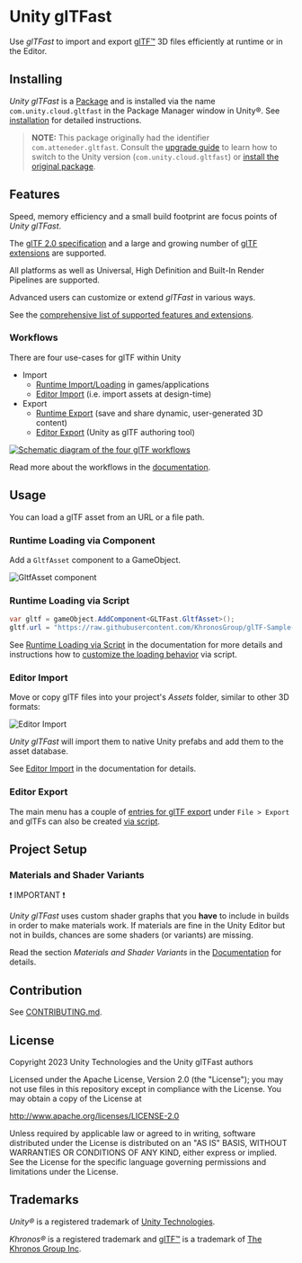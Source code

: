 # Unity glTFast

Use *glTFast* to import and export [glTF&trade;][gltf] 3D files efficiently at runtime or in the Editor.

## Installing

*Unity glTFast* is a [Package][UnityPackage] and is installed via the name `com.unity.cloud.gltfast` in the Package Manager window in Unity&reg;. See [installation](Documentation~/installation.md) for detailed instructions.

> **NOTE:** This package originally had the identifier `com.atteneder.gltfast`. Consult the [upgrade guide](./Documentation~/UpgradeGuides.md#unity-fork) to learn how to switch to the Unity version (`com.unity.cloud.gltfast`) or [install the original package](./Documentation~/Original.md).

## Features

Speed, memory efficiency and a small build footprint are focus points of *Unity glTFast*.

The [glTF 2.0 specification][gltf-spec] and a large and growing number of [glTF extensions][gltf-ext] are supported. 

All platforms as well as Universal, High Definition and Built-In Render Pipelines are supported.

Advanced users can customize or extend *glTFast* in various ways.

See the [comprehensive list of supported features and extensions](./Documentation~/features.md).

### Workflows

There are four use-cases for glTF within Unity

- Import
  - [Runtime Import/Loading](./Documentation~/ImportRuntime.md) in games/applications
  - [Editor Import](./Documentation~/ImportEditor.md) (i.e. import assets at design-time)
- Export
  - [Runtime Export](./Documentation~/ExportRuntime.md) (save and share dynamic, user-generated 3D content)
  - [Editor Export](./Documentation~/ExportEditor.md) (Unity as glTF authoring tool)

[![Schematic diagram of the four glTF workflows](./Documentation~/Images/Unity-glTF-workflows.png "The four glTF workflows")][workflows]

Read more about the workflows in the [documentation][workflows].

## Usage

You can load a glTF asset from an URL or a file path.

### Runtime Loading via Component

Add a `GltfAsset` component to a GameObject.

![GltfAsset component][gltfasset_component]

### Runtime Loading via Script

```C#
var gltf = gameObject.AddComponent<GLTFast.GltfAsset>();
gltf.url = "https://raw.githubusercontent.com/KhronosGroup/glTF-Sample-Models/master/2.0/Duck/glTF/Duck.gltf";
```

See [Runtime Loading via Script](./Documentation~/ImportRuntime.md#runtime-loading-via-script) in the documentation for more details and instructions how to [customize the loading behavior](./Documentation~/ImportRuntime.md#customize-loading-behavior) via script.

### Editor Import

Move or copy glTF files into your project's *Assets* folder, similar to other 3D formats:

![Editor Import][import-gif]

*Unity glTFast* will import them to native Unity prefabs and add them to the asset database.

See [Editor Import](./Documentation~/ImportEditor.md) in the documentation for details.

### Editor Export

The main menu has a couple of [entries for glTF export](./Documentation~/ExportEditor.md#export-from-the-main-menu) under `File > Export` and glTFs can also be
created [via script](./Documentation~/ExportEditor.md#export-via-script).

## Project Setup

### Materials and Shader Variants

❗ IMPORTANT ❗

*Unity glTFast* uses custom shader graphs that you **have** to include in builds in order to make materials work. If materials are fine in the Unity Editor but not in builds, chances are some shaders (or variants) are missing.

Read the section *Materials and Shader Variants* in the [Documentation](./Documentation~/ProjectSetup.md#materials-and-shader-variants) for details.

## Contribution

See [CONTRIBUTING.md](CONTRIBUTING.md).

## License

Copyright 2023 Unity Technologies and the Unity glTFast authors

Licensed under the Apache License, Version 2.0 (the "License");
you may not use files in this repository except in compliance with the License.
You may obtain a copy of the License at

   <http://www.apache.org/licenses/LICENSE-2.0>

Unless required by applicable law or agreed to in writing, software
distributed under the License is distributed on an "AS IS" BASIS,
WITHOUT WARRANTIES OR CONDITIONS OF ANY KIND, either express or implied.
See the License for the specific language governing permissions and
limitations under the License.

## Trademarks

*Unity&reg;* is a registered trademark of [Unity Technologies][unity].

*Khronos&reg;* is a registered trademark and [glTF&trade;][gltf] is a trademark of [The Khronos Group Inc][khronos].

[gltf]: https://www.khronos.org/gltf
[gltf-spec]: https://www.khronos.org/registry/glTF/specs/2.0/glTF-2.0.html
[gltf-ext]: https://registry.khronos.org/glTF/specs/2.0/glTF-2.0.html#specifying-extensions
[gltfasset_component]: ./Documentation~/Images/gltfasset_component.png  "Inspector showing a GltfAsset component added to a GameObject"
[import-gif]: ./Documentation~/Images/import.gif  "Video showing glTF files being copied into the Assets folder and imported"
[khronos]: https://www.khronos.org
[unity]: https://unity.com
[UnityPackage]: https://docs.unity3d.com/Manual/PackagesList.html
[workflows]: ./Documentation~/index.md#workflows

